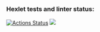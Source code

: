 ### Hexlet tests and linter status:
[![Actions Status](https://github.com/vadymtel/frontend-project-44/workflows/hexlet-check/badge.svg)](https://github.com/vadymtel/frontend-project-44/actions)
<a href="https://codeclimate.com/github/vadymtel/frontend-project-44/maintainability"><img src="https://api.codeclimate.com/v1/badges/f0cb7923bfc563698ee9/maintainability" /></a>
